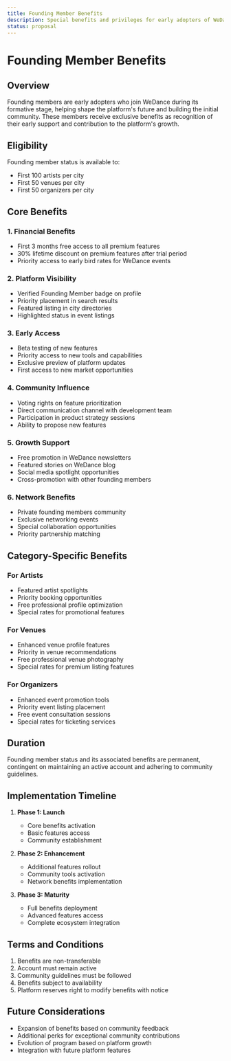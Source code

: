```yaml
---
title: Founding Member Benefits
description: Special benefits and privileges for early adopters of WeDance platform
status: proposal
---
```


# Founding Member Benefits

## Overview

Founding members are early adopters who join WeDance during its formative stage, helping shape the platform's future and building the initial community. These members receive exclusive benefits as recognition of their early support and contribution to the platform's growth.

## Eligibility

Founding member status is available to:

- First 100 artists per city
- First 50 venues per city
- First 50 organizers per city

## Core Benefits

### 1. Financial Benefits

- First 3 months free access to all premium features
- 30% lifetime discount on premium features after trial period
- Priority access to early bird rates for WeDance events

### 2. Platform Visibility

- Verified Founding Member badge on profile
- Priority placement in search results
- Featured listing in city directories
- Highlighted status in event listings

### 3. Early Access

- Beta testing of new features
- Priority access to new tools and capabilities
- Exclusive preview of platform updates
- First access to new market opportunities

### 4. Community Influence

- Voting rights on feature prioritization
- Direct communication channel with development team
- Participation in product strategy sessions
- Ability to propose new features

### 5. Growth Support

- Free promotion in WeDance newsletters
- Featured stories on WeDance blog
- Social media spotlight opportunities
- Cross-promotion with other founding members

### 6. Network Benefits

- Private founding members community
- Exclusive networking events
- Special collaboration opportunities
- Priority partnership matching

## Category-Specific Benefits

### For Artists

- Featured artist spotlights
- Priority booking opportunities
- Free professional profile optimization
- Special rates for promotional features

### For Venues

- Enhanced venue profile features
- Priority in venue recommendations
- Free professional venue photography
- Special rates for premium listing features

### For Organizers

- Enhanced event promotion tools
- Priority event listing placement
- Free event consultation sessions
- Special rates for ticketing services

## Duration

Founding member status and its associated benefits are permanent, contingent on maintaining an active account and adhering to community guidelines.

## Implementation Timeline

1. **Phase 1: Launch**

   - Core benefits activation
   - Basic features access
   - Community establishment

2. **Phase 2: Enhancement**

   - Additional features rollout
   - Community tools activation
   - Network benefits implementation

3. **Phase 3: Maturity**
   - Full benefits deployment
   - Advanced features access
   - Complete ecosystem integration

## Terms and Conditions

1. Benefits are non-transferable
2. Account must remain active
3. Community guidelines must be followed
4. Benefits subject to availability
5. Platform reserves right to modify benefits with notice

## Future Considerations

- Expansion of benefits based on community feedback
- Additional perks for exceptional community contributions
- Evolution of program based on platform growth
- Integration with future platform features
